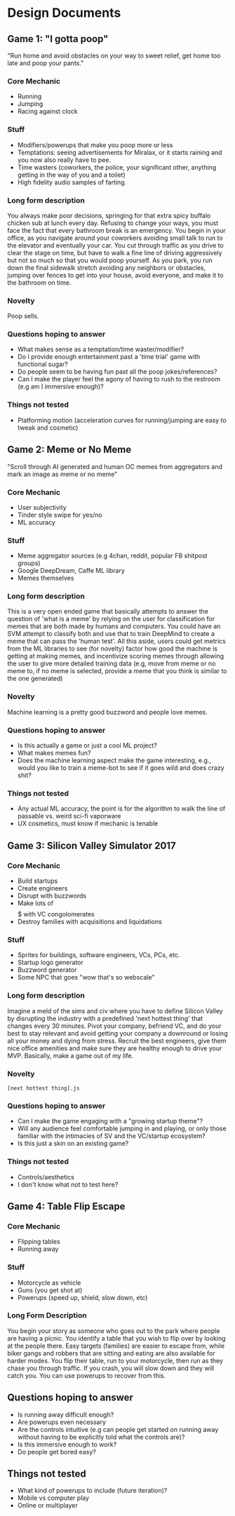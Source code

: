 # Design Documents

## Game 1: "I gotta poop"

"Run home and avoid obstacles on your way to sweet relief, get home too late and poop your pants."

### Core Mechanic
- Running
- Jumping
- Racing against clock

### Stuff
- Modifiers/powerups that make you poop more or less
- Temptations: seeing advertisements for Miralax, or it starts raining and you now also really have to pee.
- Time wasters (coworkers, the police, your significant other, anything getting in the way of you and a toilet)
- High fidelity audio samples of farting. 

### Long form description
You always make poor decisions, springing for that extra spicy buffalo chicken sub at lunch every day. Refusing to change your ways, you must face the fact that every bathroom break is an emergency. You begin in your office, as you navigate around your coworkers avoiding small talk to run to the elevator and eventually your car. You cut through traffic as you drive to clear the stage on time, but have to walk a fine line of driving aggressively but not so much so that you would poop yourself. As you park, you run down the final sidewalk stretch avoiding any neighbors or obstacles, jumping over fences to get into your house, avoid everyone, and make it to the bathroom on time.

### Novelty
Poop sells.

### Questions hoping to answer

- What makes sense as a temptation/time waster/modifier?
- Do I provide enough entertainment past a 'time trial' game with functional sugar?
- Do people seem to be having fun past all the poop jokes/references?
- Can I make the player feel the agony of having to rush to the restroom (e.g am I immersive enough)?

### Things not tested
- Platforming motion (acceleration curves for running/jumping are easy to tweak and cosmetic)

## Game 2: Meme or No Meme

"Scroll through AI generated and human OC memes from aggregators and mark an image as meme or no meme"

### Core Mechanic
- User subjectivity
- Tinder style swipe for yes/no
- ML accuracy

### Stuff
- Meme aggregator sources (e.g 4chan, reddit, popular FB shitpost groups)
- Google DeepDream, Caffe ML library
- Memes themselves

### Long form description
This is a very open ended game that basically attempts to answer the question of 'what is a meme' by relying on the user for classification for memes that are both made by humans and computers. You could have an SVM attempt to classify both and use that to train DeepMind to create a meme that can pass the 'human test'. All this aside, users could get metrics from the ML libraries to see (for novelty) factor how good the machine is getting at making memes, and incentivize scoring memes through allowing the user to give more detailed training data (e.g, move from meme or no meme to, if no meme is selected, provide a meme that you think is similar to the one generated)

### Novelty
Machine learning is a pretty good buzzword and people love memes.

### Questions hoping to answer
- Is this actually a game or just a cool ML project?
- What makes memes fun?
- Does the machine learning aspect make the game interesting, e.g., would you like to train a meme-bot to see if it goes wild and does crazy shit?

### Things not tested
- Any actual ML accuracy, the point is for the algorithm to walk the line of passable vs. weird sci-fi vaporware
- UX cosmetics, must know if mechanic is tenable

## Game 3: Silicon Valley Simulator 2017

### Core Mechanic
- Build startups
- Create engineers
- Disrupt with buzzwords
- Make lots of $$$$$ with VC congolomerates
- Destroy families with acquisitions and liquidations

### Stuff 
- Sprites for buildings, software engineers, VCs, PCs, etc.
- Startup logo generator
- Buzzword generator
- Some NPC that goes "wow that's so webscale"

### Long form description
Imagine a meld of the sims and civ where you have to define Silicon Valley by disrupting the industry with a predefined 'next hottest thing' that changes every 30 minutes. Pivot your company, befriend VC, and do your best to stay relevant and avoid getting your company a downround or losing all your money and dying from stress. Recruit the best engineers, give them nice office amenities and make sure they are healthy enough to drive your MVP. Basically, make a game out of my life. 

### Novelty
`[next hottest thing].js`

### Questions hoping to answer
- Can I make the game engaging with a "growing startup theme"?
- Will any audience feel comfortable jumping in and playing, or only those familiar with the intimacies of SV and the VC/startup ecosystem?
- Is this just a skin on an existing game?

### Things not tested
- Controls/aesthetics
- I don't know what not to test here?

## Game 4: Table Flip Escape 

### Core Mechanic
- Flipping tables
- Running away

### Stuff
- Motorcycle as vehicle
- Guns (you get shot at)
- Powerups (speed up, shield, slow down, etc)

### Long Form Description
You begin your story as someone who goes out to the park where people are having a picnic. You identify a table that you wish to flip over by looking at the people there. Easy targets (families) are easier to escape from, while biker gangs and robbers that are sitting and eating are also available for harder modes. You flip their table, run to your motorcycle, then run as they chase you through traffic. If you crash, you will slow down and they will catch you. You can use powerups to recover from this. 

## Questions hoping to answer
- Is running away difficult enough?
- Are powerups even necessary
- Are the controls intuitive (e.g can people get started on running away without having to be explicitly told what the controls are)?
- Is this immersive enough to work?
- Do people get bored easy?

## Things not tested
- What kind of powerups to include (future iteration)?
- Mobile vs computer play
- Online or multiplayer
